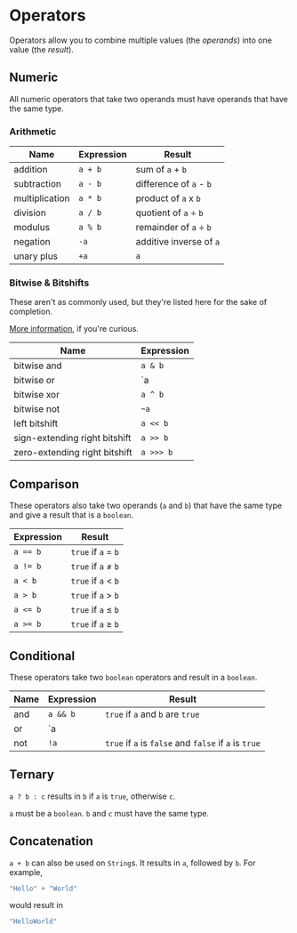 # Operators
Operators allow you to combine multiple values (the *operands*) into one value (the *result*).

## Numeric
All numeric operators that take two operands must have operands that have the same type.

### Arithmetic
| Name | Expression | Result |
|---|---|---|
| addition | `a + b` | sum of `a` + `b` |
| subtraction | `a - b` | difference of `a` - `b` |
| multiplication | `a * b` | product of `a` x `b` |
| division | `a / b` | quotient of `a` ÷ `b` |
| modulus | `a % b` | remainder of `a` ÷ `b` |
| negation | `-a` | additive inverse of `a` |
| unary plus | `+a` | `a` |

### Bitwise & Bitshifts
These aren't as commonly used, but they're listed here for the sake of completion.

[More information](https://en.wikipedia.org/wiki/Bitwise_operator), if you're curious.

| Name | Expression |
|---|---|
| bitwise and | `a & b` |
| bitwise or | `a | b` |
| bitwise xor | `a ^ b` |
| bitwise not | `~a` |
| left bitshift| `a << b` |
| sign-extending right bitshift | `a >> b` |
| zero-extending right bitshift | `a >>> b` |

## Comparison
These operators also take two operands (`a` and `b`) that have the same type and give a result that is a `boolean`.

| Expression | Result |
|---|---|
| `a == b` | `true` if `a` = `b` |
| `a != b` | `true` if `a` ≠ `b` |
| `a < b` | `true` if `a` < `b` |
| `a > b` | `true` if `a` > `b` |
| `a <= b` | `true` if `a` ≤ `b` |
| `a >= b` | `true` if `a` ≥ `b` |

## Conditional
These operators take two `boolean` operators and result in a `boolean`.

| Name | Expression | Result |
|---|---|---|
| and | `a && b` | `true` if `a` and `b` are `true` |
| or | `a || b` | `true` if `a` or `b` (or both) is `true` |
| not | `!a` | `true` if `a` is `false` and `false` if `a` is `true` |

## Ternary
`a ? b : c` results in `b` if `a` is `true`, otherwise `c`.

`a` must be a `boolean`. `b` and `c` must have the same type.

## Concatenation
`a + b` can also be used on `String`s. It results in `a`, followed by `b`. For example, 
```java
"Hello" + "World"
```
would result in 
```java
"HelloWorld"
```

